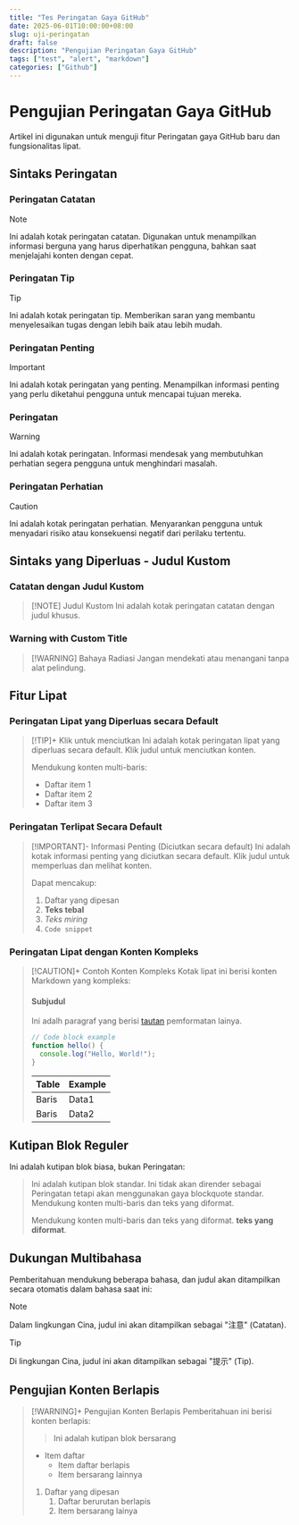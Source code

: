 ```yaml
---
title: "Tes Peringatan Gaya GitHub"
date: 2025-06-01T10:00:00+08:00
slug: uji-peringatan
draft: false
description: "Pengujian Peringatan Gaya GitHub"
tags: ["test", "alert", "markdown"]
categories: ["Github"]
---
```


# Pengujian Peringatan Gaya GitHub

Artikel ini digunakan untuk menguji fitur Peringatan gaya GitHub baru dan fungsionalitas lipat.

## Sintaks Peringatan

### Peringatan Catatan

> [!NOTE]
> Ini adalah kotak peringatan catatan. Digunakan untuk menampilkan informasi berguna yang harus diperhatikan pengguna, bahkan saat menjelajahi konten dengan cepat.

### Peringatan Tip

> [!TIP]
> Ini adalah kotak peringatan tip. Memberikan saran yang membantu menyelesaikan tugas dengan lebih baik atau lebih mudah.

### Peringatan Penting

> [!IMPORTANT]
> Ini adalah kotak peringatan yang penting. Menampilkan informasi penting yang perlu diketahui pengguna untuk mencapai tujuan mereka.

### Peringatan

> [!WARNING]
> Ini adalah kotak peringatan. Informasi mendesak yang membutuhkan perhatian segera pengguna untuk menghindari masalah.

### Peringatan Perhatian

> [!CAUTION]
> Ini adalah kotak peringatan perhatian. Menyarankan pengguna untuk menyadari risiko atau konsekuensi negatif dari perilaku tertentu.

## Sintaks yang Diperluas - Judul Kustom

### Catatan dengan Judul Kustom

> [!NOTE] Judul Kustom
> Ini adalah kotak peringatan catatan dengan judul khusus.

### Warning with Custom Title

> [!WARNING] Bahaya Radiasi
> Jangan mendekati atau menangani tanpa alat pelindung.

## Fitur Lipat

### Peringatan Lipat yang Diperluas secara Default

> [!TIP]+ Klik untuk menciutkan
> Ini adalah kotak peringatan lipat yang diperluas secara default. Klik judul untuk menciutkan konten.
> 
> Mendukung konten multi-baris:
> - Daftar item 1
> - Daftar item 2
> - Daftar item 3

### Peringatan Terlipat Secara Default

> [!IMPORTANT]- Informasi Penting (Diciutkan secara default)
> Ini adalah kotak informasi penting yang diciutkan secara default. Klik judul untuk memperluas dan melihat konten.
> 
> Dapat mencakup:
> 1. Daftar yang dipesan
> 2. **Teks tebal**
> 3. *Teks miring*
> 4. `Code snippet`

### Peringatan Lipat dengan Konten Kompleks

> [!CAUTION]+ Contoh Konten Kompleks
> Kotak lipat ini berisi konten Markdown yang kompleks:
> 
> #### Subjudul
> 
> Ini adalh paragraf yang berisi [tautan](https://example.com) pemformatan lainya.
> 
> ```javascript
> // Code block example
> function hello() {
>   console.log("Hello, World!");
> }
> ```
> 
> | Table | Example |
> |-------|-------|
> | Baris | Data1 |
> | Baris | Data2 |

## Kutipan Blok Reguler

Ini adalah kutipan blok biasa, bukan Peringatan:

> Ini adalah kutipan blok standar. Ini tidak akan dirender sebagai Peringatan tetapi akan menggunakan gaya blockquote standar.
Mendukung konten multi-baris dan teks yang diformat.
> 
> Mendukung konten multi-baris dan teks yang diformat. **teks yang diformat**.

## Dukungan Multibahasa

Pemberitahuan mendukung beberapa bahasa, dan judul akan ditampilkan secara otomatis dalam bahasa saat ini:

> [!NOTE]
> Dalam lingkungan Cina, judul ini akan ditampilkan sebagai "注意" (Catatan).

> [!TIP]
> Di lingkungan Cina, judul ini akan ditampilkan sebagai "提示" (Tip).

## Pengujian Konten Berlapis

> [!WARNING]+ Pengujian Konten Berlapis
> Pemberitahuan ini berisi konten berlapis:
> 
> > Ini adalah kutipan blok bersarang
> 
> - Item daftar
>   - Item daftar berlapis
>   - Item bersarang lainnya
> 
> 1. Daftar yang dipesan
>    1. Daftar berurutan berlapis
>    2. Item bersarang lainya